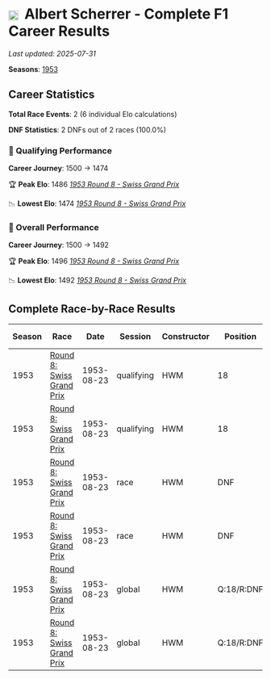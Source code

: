# <img src="https://upload.wikimedia.org/wikipedia/commons/f/f3/Flag_of_Switzerland.svg" alt="Switzerland" width="20" height="auto" style="vertical-align: middle; margin-right: 5px;" onerror="this.outerHTML='🇨🇭'; this.style.marginRight='5px';"/> Albert Scherrer - Complete F1 Career Results

*Last updated: 2025-07-31*

**Seasons**: [1953](../seasons/1953-season-report)

## Career Statistics

**Total Race Events**: 2 (6 individual Elo calculations)

**DNF Statistics**: 2 DNFs out of 2 races (100.0%)

### 🏁 Qualifying Performance
**Career Journey**: 1500 → 1474

🏆 **Peak Elo**: 1486
   *[1953 Round 8 - Swiss Grand Prix](../seasons/1953-season-report#round-8-swiss-grand-prix)*

📉 **Lowest Elo**: 1474
   *[1953 Round 8 - Swiss Grand Prix](../seasons/1953-season-report#round-8-swiss-grand-prix)*

### 🌟 Overall Performance
**Career Journey**: 1500 → 1492

🏆 **Peak Elo**: 1496
   *[1953 Round 8 - Swiss Grand Prix](../seasons/1953-season-report#round-8-swiss-grand-prix)*

📉 **Lowest Elo**: 1492
   *[1953 Round 8 - Swiss Grand Prix](../seasons/1953-season-report#round-8-swiss-grand-prix)*


## Complete Race-by-Race Results

| Season | Race | Date | Session | Constructor | Position | Starting ELO | ELO Change | Final ELO | Teammate |
|--------|------|------|---------|-------------|----------|--------------|------------|-----------|----------|
| 1953 | [Round 8: Swiss Grand Prix](../seasons/1953-season-report#round-8-swiss-grand-prix) | 1953-08-23 | qualifying | HWM | 18 | 1500 | -14 | 1486 | [<img src="https://upload.wikimedia.org/wikipedia/commons/thumb/8/83/Flag_of_the_United_Kingdom_%283-5%29.svg/512px-Flag_of_the_United_Kingdom_%283-5%29.svg.png?20250726143817" alt="United Kingdom" width="20" height="auto" style="vertical-align: middle; margin-right: 5px;" onerror="this.outerHTML='🇬🇧'; this.style.marginRight='5px';"/> Lance Macklin](lance-macklin) |
| 1953 | [Round 8: Swiss Grand Prix](../seasons/1953-season-report#round-8-swiss-grand-prix) | 1953-08-23 | qualifying | HWM | 18 | 1486 | -12 | 1474 | [<img src="https://upload.wikimedia.org/wikipedia/commons/6/65/Flag_of_Belgium.svg" alt="Belgium" width="20" height="auto" style="vertical-align: middle; margin-right: 5px;" onerror="this.outerHTML='🇧🇪'; this.style.marginRight='5px';"/> Paul Frère](paul-frre) |
| 1953 | [Round 8: Swiss Grand Prix](../seasons/1953-season-report#round-8-swiss-grand-prix) | 1953-08-23 | race | HWM | DNF | 1500 | N/A | 1500 | [<img src="https://upload.wikimedia.org/wikipedia/commons/thumb/8/83/Flag_of_the_United_Kingdom_%283-5%29.svg/512px-Flag_of_the_United_Kingdom_%283-5%29.svg.png?20250726143817" alt="United Kingdom" width="20" height="auto" style="vertical-align: middle; margin-right: 5px;" onerror="this.outerHTML='🇬🇧'; this.style.marginRight='5px';"/> Lance Macklin](lance-macklin) |
| 1953 | [Round 8: Swiss Grand Prix](../seasons/1953-season-report#round-8-swiss-grand-prix) | 1953-08-23 | race | HWM | DNF | 1500 | N/A | 1500 | [<img src="https://upload.wikimedia.org/wikipedia/commons/6/65/Flag_of_Belgium.svg" alt="Belgium" width="20" height="auto" style="vertical-align: middle; margin-right: 5px;" onerror="this.outerHTML='🇧🇪'; this.style.marginRight='5px';"/> Paul Frère](paul-frre) |
| 1953 | [Round 8: Swiss Grand Prix](../seasons/1953-season-report#round-8-swiss-grand-prix) | 1953-08-23 | global | HWM | Q:18/R:DNF | 1500 | -4 | 1496 | [<img src="https://upload.wikimedia.org/wikipedia/commons/thumb/8/83/Flag_of_the_United_Kingdom_%283-5%29.svg/512px-Flag_of_the_United_Kingdom_%283-5%29.svg.png?20250726143817" alt="United Kingdom" width="20" height="auto" style="vertical-align: middle; margin-right: 5px;" onerror="this.outerHTML='🇬🇧'; this.style.marginRight='5px';"/> Lance Macklin](lance-macklin) |
| 1953 | [Round 8: Swiss Grand Prix](../seasons/1953-season-report#round-8-swiss-grand-prix) | 1953-08-23 | global | HWM | Q:18/R:DNF | 1496 | -4 | 1492 | [<img src="https://upload.wikimedia.org/wikipedia/commons/6/65/Flag_of_Belgium.svg" alt="Belgium" width="20" height="auto" style="vertical-align: middle; margin-right: 5px;" onerror="this.outerHTML='🇧🇪'; this.style.marginRight='5px';"/> Paul Frère](paul-frre) |
